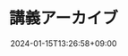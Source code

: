 ---
weight: 70
title: "講義アーカイブ"
description: "過去の講演のプロンプトを参照する"
icon: "Archive"
date: "2024-01-15T13:26:58+09:00"
lastmod: "2024-01-15T13:26:58+09:00"
draft: false
toc: true
---